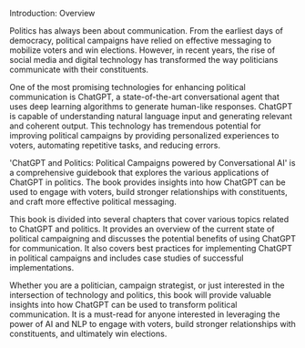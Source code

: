 Introduction: Overview

Politics has always been about communication. From the earliest days of democracy, political campaigns have relied on effective messaging to mobilize voters and win elections. However, in recent years, the rise of social media and digital technology has transformed the way politicians communicate with their constituents.

One of the most promising technologies for enhancing political communication is ChatGPT, a state-of-the-art conversational agent that uses deep learning algorithms to generate human-like responses. ChatGPT is capable of understanding natural language input and generating relevant and coherent output. This technology has tremendous potential for improving political campaigns by providing personalized experiences to voters, automating repetitive tasks, and reducing errors.

'ChatGPT and Politics: Political Campaigns powered by Conversational AI' is a comprehensive guidebook that explores the various applications of ChatGPT in politics. The book provides insights into how ChatGPT can be used to engage with voters, build stronger relationships with constituents, and craft more effective political messaging.

This book is divided into several chapters that cover various topics related to ChatGPT and politics. It provides an overview of the current state of political campaigning and discusses the potential benefits of using ChatGPT for communication. It also covers best practices for implementing ChatGPT in political campaigns and includes case studies of successful implementations.

Whether you are a politician, campaign strategist, or just interested in the intersection of technology and politics, this book will provide valuable insights into how ChatGPT can be used to transform political communication. It is a must-read for anyone interested in leveraging the power of AI and NLP to engage with voters, build stronger relationships with constituents, and ultimately win elections.
